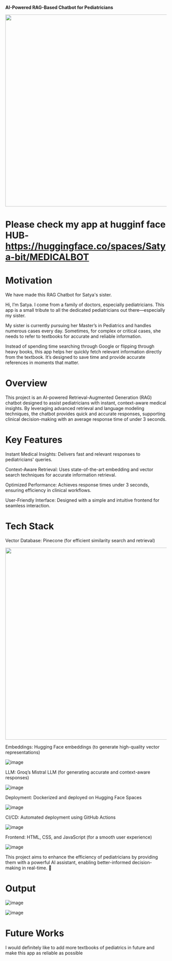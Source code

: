 **AI-Powered RAG-Based Chatbot for Pediatricians**

<img src="https://github.com/user-attachments/assets/f560103b-9ede-47a9-96d6-6abb34eec391" width="600">

# Please check my app at hugginf face HUB- https://huggingface.co/spaces/Satya-bit/MEDICALBOT

# Motivation

We have made this RAG Chatbot for Satya's sister.

Hi, I’m Satya. I come from a family of doctors, especially pediatricians. This app is a small tribute to all the dedicated pediatricians out there—especially my sister.

My sister is currently pursuing her Master’s in Pediatrics and handles numerous cases every day. Sometimes, for complex or critical cases, she needs to refer to textbooks for accurate and reliable information.

Instead of spending time searching through Google or flipping through heavy books, this app helps her quickly fetch relevant information directly from the textbook. It’s designed to save time and provide accurate references in moments that matter.

# Overview

This project is an AI-powered Retrieval-Augmented Generation (RAG) chatbot designed to assist pediatricians with instant, context-aware medical insights. By leveraging advanced retrieval and language modeling techniques, the chatbot provides quick and accurate responses, supporting clinical decision-making with an average response time of under 3 seconds.

# Key Features

Instant Medical Insights: Delivers fast and relevant responses to pediatricians' queries.

Context-Aware Retrieval: Uses state-of-the-art embedding and vector search techniques for accurate information retrieval.

Optimized Performance: Achieves response times under 3 seconds, ensuring efficiency in clinical workflows.

User-Friendly Interface: Designed with a simple and intuitive frontend for seamless interaction.

# Tech Stack

Vector Database: Pinecone (for efficient similarity search and retrieval)

<img src="https://github.com/user-attachments/assets/6521bdd8-39d3-4d9d-a16a-ea889bccbea4" width="600">

Embeddings: Hugging Face embeddings (to generate high-quality vector representations)

![image](https://github.com/user-attachments/assets/28945560-fa78-4202-adb9-9cab8ab3dc0f)

LLM: Groq’s Mistral LLM (for generating accurate and context-aware responses)

![image](https://github.com/user-attachments/assets/64786034-bc05-435a-9287-77043235816d)

Deployment: Dockerized and deployed on Hugging Face Spaces

![image](https://github.com/user-attachments/assets/d853509d-b4a4-4625-bc4b-757e12da451b)

CI/CD: Automated deployment using GitHub Actions

![image](https://github.com/user-attachments/assets/ad8416ec-f696-49d4-82c5-8f1a9a21541d)

Frontend: HTML, CSS, and JavaScript (for a smooth user experience)

![image](https://github.com/user-attachments/assets/aba3173a-ec6b-463d-ab03-ea59f982a69c)

This project aims to enhance the efficiency of pediatricians by providing them with a powerful AI assistant, enabling better-informed decision-making in real-time. 🚀

# Output

![image](https://github.com/user-attachments/assets/1d7f499c-6977-4b67-827b-7c4e97bb283e)

![image](https://github.com/user-attachments/assets/440329d6-0270-42e8-a9ef-62e8f57df5c1)

# Future Works

I would definitely like to add more textbooks of pediatrics in future and make this app as reliable as possible

